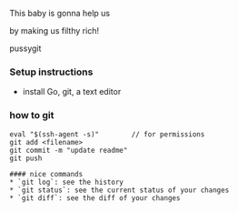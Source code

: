 This baby is gonna help us

by making us filthy rich!


pussygit 

### Setup instructions
* install Go, git, a text editor

### how to git
```
eval "$(ssh-agent -s)"        // for permissions
git add <filename>
git commit -m "update readme"
git push

#### nice commands
* `git log`: see the history
* `git status`: see the current status of your changes
* `git diff`: see the diff of your changes


